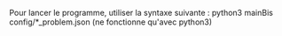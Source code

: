 Pour lancer le programme, utiliser la syntaxe suivante :
python3 mainBis config/*_problem.json
(ne fonctionne qu'avec python3)
